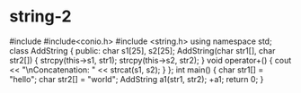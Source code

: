 # string-2
#include <iostream>
#include<conio.h>
#include <string.h>
 using namespace std;
 class AddString 
 {
 public:
    char s1[25], s2[25];
    AddString(char str1[], char str2[])
    {
        strcpy(this->s1, str1);
        strcpy(this->s2, str2);
    }
    void operator+()
    {
        cout << "\nConcatenation: " << strcat(s1, s2);
    }
};
int main()
{
    char str1[] = "hello";
    char str2[] = "world";
    AddString a1(str1, str2);
    +a1;
    return 0;
}
